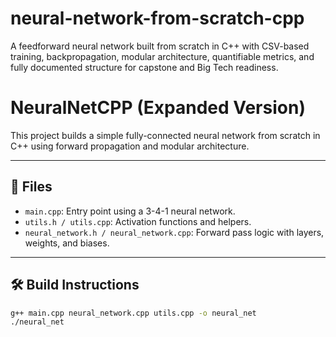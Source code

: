 # neural-network-from-scratch-cpp
A feedforward neural network built from scratch in C++ with CSV-based training, backpropagation, modular architecture, quantifiable metrics, and fully documented structure for capstone and Big Tech readiness.
# NeuralNetCPP (Expanded Version)

This project builds a simple fully-connected neural network from scratch in C++ using forward propagation and modular architecture.

---

## 🔧 Files

- `main.cpp`: Entry point using a 3-4-1 neural network.
- `utils.h / utils.cpp`: Activation functions and helpers.
- `neural_network.h / neural_network.cpp`: Forward pass logic with layers, weights, and biases.

---

## 🛠️ Build Instructions

```bash
g++ main.cpp neural_network.cpp utils.cpp -o neural_net
./neural_net
